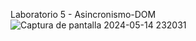 Laboratorio 5 - Asincronismo-DOM
![Captura de pantalla 2024-05-14 232031](https://github.com/MonicaJana/DesarrolloAplicacionesWeb/assets/133398057/8509eca7-5d76-4f91-b16f-db35cf0ea5ec)

